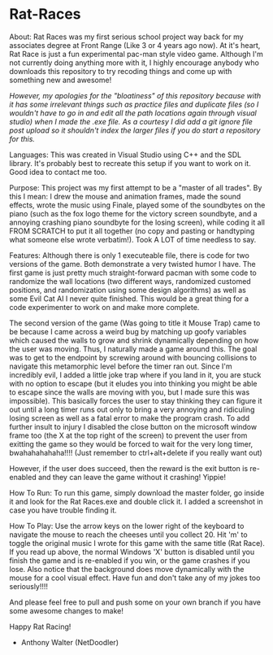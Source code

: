 # Rat-Races

About: Rat Races was my first serious school project way back for my associates degree at Front Range (Like 3 or 4 years ago now).  At it's heart, Rat Race is just a fun experimental pac-man style video game. Although I'm not currently doing anything more with it, I highly encourage anybody who downloads this repository to try recoding things and come up with something new and awesome! 

*However, my apologies for the "bloatiness" of this repository because with it has some irrelevant things such as practice files and duplicate files (so I wouldn't have to go in and edit all the path locations again through visual studio) when I made the .exe file.  As a courtesy I did add a git ignore file post upload so it shouldn't index the larger files if you do start a repository for this.*
 

Languages: This was created in Visual Studio using C++ and the SDL library.  It's probably best to recreate this setup if you want to work on it. Good idea to contact me too.

Purpose: This project was my first attempt to be a "master of all trades". By this I mean: I drew the mouse and animation frames, made the sound effects, wrote the music using Finale, played some of the soundbytes on the piano (such as the fox logo theme for the victory screen soundbyte, and a annoying crashing piano soundbyte for the losing screen), while coding it all FROM SCRATCH to put it all together (no copy and pasting or handtyping what someone else wrote verbatim!).  Took A LOT of time needless to say.

Features: Although there is only 1 executeable file, there is code for two versions of the game.  Both demonstrate a very twisted humor I have. The first game is just pretty much straight-forward pacman with some code to randomize the wall locations (two different ways, randomized customed positions, and randomization using some design algorithms) as well as some Evil Cat AI I never quite finished.  This would be a great thing for a code experimenter to work on and make more complete. 

The second version of the game (Was going to title it Mouse Trap) came to be because I came across a weird bug by matching up goofy variables which caused the walls to grow and shrink dynamically depending on how the user was moving.  Thus, I naturally made a game around this. The goal was to get to the endpoint by screwing around with bouncing collisions to navigate this metamorphic level before the timer ran out.  Since I'm incredibly evil, I added a little joke trap where if you land in it, you are stuck with no option to escape (but it eludes you into thinking you might be able to escape since the walls are moving with you, but I made sure this was impossible). This basically forces the user to stay thinking they can figure it out until a long timer runs out only to bring a very annoying and ridiculing losing screen as well as a fatal error to make the program crash.  To add further insult to injury I disabled the close button on the microsoft window frame too (the X at the top right of the screen) to prevent the user from exitting the game so they would be forced to wait for the very long timer, bwahahahahaha!!!! (Just remember to ctrl+alt+delete if you really want out)

However, if the user does succeed, then the reward is the exit button is re-enabled and they can leave the game without it crashing! Yippie!

How To Run: To run this game, simply download the master folder, go inside it and look for the Rat Races.exe and double click it.  I added a screenshot in case you have trouble finding it.

How To Play: Use the arrow keys on the lower right of the keyboard to navigate the mouse to reach the cheeses until you collect 20. Hit 'm' to toggle the original music I wrote for this game with the same title (Rat Race). If you read up above, the normal Windows 'X' button is disabled until you finish the game and is re-enabled if you win, or the game crashes if you lose.  Also notice that the background does move dynamically with the mouse for a cool visual effect.  Have fun and don't take any of my jokes too seriously!!!! 

And please feel free to pull and push some on your own branch if you have some awesome changes to make!

Happy Rat Racing!
- Anthony Walter (NetDoodler)
